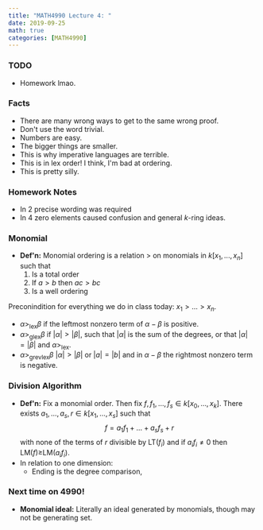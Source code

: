 ```yaml
---
title: "MATH4990 Lecture 4: "
date: 2019-09-25
math: true
categories: [MATH4990]
---
```


### TODO

- Homework lmao.

### Facts

- There are many wrong ways to get to the same wrong proof.
- Don't use the word trivial.
- Numbers are easy.
- The bigger things are smaller.
- This is why imperative languages are terrible.
- This is in lex order! I think, I'm bad at ordering.
- This is pretty silly.

### Homework Notes

- In 2 precise wording was required
- In 4 zero elements caused confusion and general *k*-ring ideas.

### Monomial

- **Def'n:** Monomial ordering is a relation $>$ on monomials in $k[x_1,...,x_n]$ such that 
    1. Is a total order
    1. If $a>b$ then $ac>bc$
    1. Is a well ordering

Preconindition for everything we do in class today: $x_1>\dots>x_n$. 

- $\alpha>_{\text{lex}}\beta$ if the leftmost nonzero term of $\alpha - \beta$ is positive.
- $\alpha>_{\text{glex}}\beta$ if $|\alpha|>|\beta|$, such that $|\alpha|$ is the sum of the degrees, or that $|\alpha|=|\beta|$ and $\alpha>_{\text{lex}}$.
- $\alpha>_{\text{grevlex}}\beta$ $|\alpha|>|\beta|$ or $|a|=|b|$ and in $\alpha - \beta$ the rightmost nonzero term is negative. 

### Division Algorithm

- **Def'n:** Fix a monomial order. Then fix $f, f_1,\dots,f_s\in k[x_0,\dots,x_k]$. There exists $a_1,\dots,a_s, r\in k[x_1,\dots,x_s]$ such that $$f=a_1f_1+\dots+a_sf_s+r$$ with none of the terms of $r$ divisible by LT$(f_i)$ and if $a_if_i\neq 0$ then LM$(f)\geq$LM$(a_if_i)$.
- In relation to one dimension:
    - Ending is the degree comparison,
    
### Next time on 4990!

- **Monomial ideal:** Literally an ideal generated by monomials, though may not be generating set. 
